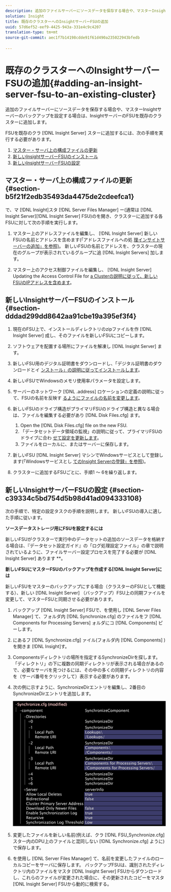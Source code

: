```yaml
---
description: 追加のファイルサーバーにソースデータを保存する場合や、マスターInsightサーバーのバックアップを設定する場合は、InsightサーバーのFSUを既存のクラスターに追加します。
solution: Insight
title: 既存のクラスターへのInsightサーバーFSUの追加
uuid: 57d6ef52-eef9-4425-943a-331e4c9c4207
translation-type: tm+mt
source-git-commit: aec1f7b14198cdde91f61d490a235022943bfedb

---
```



# 既存のクラスターへのInsightサーバーFSUの追加{#adding-an-insight-server-fsu-to-an-existing-cluster}

追加のファイルサーバーにソースデータを保存する場合や、マスターInsightサーバーのバックアップを設定する場合は、InsightサーバーのFSUを既存のクラスターに追加します。

FSUを既存のクラ [!DNL Insight Server] スターに追加するには、次の手順を実行する必要があります。

1. [マスター・サーバ上の構成ファイルの更新](../../../../../home/c-inst-svr/c-install-ins-svr/c-ins-svr-clstrs/c-add-ins-svrs-ex-clstr/c-add-fsu-ex-clstr.md#section-b5f21f2edb35493da4475de2cdeefca1)
1. [新しいInsightサーバーFSUのインストール](../../../../../home/c-inst-svr/c-install-ins-svr/c-ins-svr-clstrs/c-add-ins-svrs-ex-clstr/c-add-fsu-ex-clstr.md#section-dddad299dd8642aa91cbe19a395ef3f4)
1. [新しいInsightサーバーFSUの設定](../../../../../home/c-inst-svr/c-install-ins-svr/c-ins-svr-clstrs/c-add-ins-svrs-ex-clstr/c-add-fsu-ex-clstr.md#section-c39334c5bd754d5b98d41ad094333108)

## マスター・サーバ上の構成ファイルの更新 {#section-b5f21f2edb35493da4475de2cdeefca1}

で、マ [!DNL Insight]スタ [!DNL Server Files Manager] ー(通常は [!DNL Insight Server][!DNL Insight Server] FSU)のを開き、クラスターに追加する各FSUに対して次の手順を実行します。

1. マスター上のアドレスファイルを編集し、 [!DNL Insight Server] 新しいFSUの名前とアドレスを含めます(「アドレスファイルへの処 [理インサイトサーバーの追加」を参照)](../../../../../home/c-inst-svr/c-install-ins-svr/c-ins-svr-clstrs/c-inst-ins-svr-clstr/c-inst-proc-clstr/c-config-mstr-ins-svr-clstr.md#section-2fe5298180164e8dbaa59ea6b6ff682d)。 新しいFSUの名前とアドレスを、クラスターの現在のグループが表示されているグループに追 [!DNL Insight Servers] 加します。

1. マスター上のアクセス制御ファイルを編集し、 [!DNL Insight Server] Updating the Access Control File for [a Clusterの説明に従って、新しいFSUのIPアドレスを含めます](../../../../../home/c-inst-svr/c-install-ins-svr/c-ins-svr-clstrs/c-inst-ins-svr-clstr/c-inst-proc-clstr/c-config-mstr-ins-svr-clstr.md#section-fce1367d92a445168c35e9ca506e7d6b)。

## 新しいInsightサーバーFSUのインストール {#section-dddad299dd8642aa91cbe19a395ef3f4}

1. 現在のFSU上で、インストールディレクトリのzipファイルを作 [!DNL Insight Server] 成し、そのファイルを新しいFSUにコピーします。
1. ソフトウェアを配置する場所にファイルを解凍し [!DNL Insight Server] ます。
1. 新しいFSU用のデジタル証明書をダウンロードし、「デジタル証明書のダウンロードとイ [ンストール」の説明に従ってインストールします](../../../../../home/c-inst-svr/c-install-ins-svr/t-install-proc-inst-svr-dpu/c-dnld-dgtl-cert/c-dnld-dgtl-cert.md#concept-4f79c240492f4e52b6375b4b3bbefa17)。
1. 新しいFSUでWindowsのメモリ使用率パラメータを設定します。
1. サーバーのネットワーク [!DNL .address] ロケーションの定義の説明に従って、FSUの名前を反映す [るようにファイルの名前を変更します](../../../../../home/c-inst-svr/c-install-ins-svr/t-install-proc-inst-svr-dpu/c-svrs-ntwk-loc/c-svrs-ntwk-loc.md#concept-87dd2aa3448c415ca1285bc445a8c649)。

1. 新しいFSUのドライブ構造がプライマリFSUのドライブ構造と異なる場合は、ファイルを編集する必要があり [!DNL Disk Files.cfg] ます。

   1. Open the [!DNL Disk Files.cfg] file on the new FSU.
   1. 「データセットデータ領域の監視」の説明に従って、プライマリFSUのドライブに合わ [せて設定を更新します](../../../../../home/c-inst-svr/c-admin-inst-svr/c-mntr-disk-spc/t-mntr-dtst-data-spc.md#task-6223fa2c718845678824a0a96df96a03)。
   1. ファイルをローカルに、またはサーバーに保存します。

1. 新しいFSU [!DNL Insight Server] マシンでWindowsサービスとして登録します(「Windowsサービスとし [てのInsight Serverの登録」を参照](../../../../../home/c-inst-svr/c-install-ins-svr/t-install-proc-inst-svr-dpu/c-reg-wdws-svc.md#concept-f2c7aa891d544a2595aa01d0d796a540))。

1. クラスターに追加するFSUごとに、手順1 ～ 6を繰り返します。

## 新しいInsightサーバーFSUの設定 {#section-c39334c5bd754d5b98d41ad094333108}

次の手順で、特定の設定タスクの手順を説明します。 新しいFSUの導入に適した手順に従います。

**ソースデータストレージ用にFSUを設定するには**

新しいFSUがクラスターで実行中のデータセットの追加のソースデータを格納する場合は、『データセット設定ガイド』の「ログ処理設定ファイル」の章で説明されているように、ファイルサーバー設定プロセスを完了する必要が [!DNL Insight Server] あります **。

**新しいFSUにマスターFSUのバックアップを作成する[!DNL Insight Server]には**

新しいFSUをマスターのバックアップにする場合（クラスターのFSUとして機能する）、新しい [!DNL Insight Server] （バックアップ）FSU上の同期ファイルを変更して、マスターFSUと同期させる必要があります。

1. バックアップ [!DNL Insight Server] FSUで、を使用し [!DNL Server Files Manager] て、フォルダ内 [!DNL Synchronize.cfg] のファイルをフ [!DNL Components for Processing Servers] ォルダにコ [!DNL Components] ピーします。

1. にあるフ [!DNL Synchronize.cfg] ァイル(フォルダ内 [!DNL Components] )を開きま [!DNL Insight]す。

1. Componentsディレクトリの場所を指定するSynchronizeDirを探します。 「ディレクトリ」の下に複数の同期ディレクトリが表示される場合があるので、必要なサーバを見つけるには、その中の多くの同期ディレクトリの内容を（サーバ番号をクリックして）表示する必要があります。
1. 次の例に示すように、SynchronizeDirエントリを編集し、2番目のSynchronizeDirエントリを追加します。

   ![](assets/cfg_cluster_SynchronizeDirEditComponents.png)

1. 変更したファイルを新しい名前(例えば、クラ [!DNL FSU_Synchronize.cfg] スター内のDPU上のファイルと混同しない [!DNL Synchronize.cfg] ように)で保存します。

1. を使用し [!DNL Server Files Manager] て、名前を変更したファイルのローカルコピーをサーバに保存します。 バックアップFSUは、識別されたディレクトリ内のファイルをマスタ [!DNL Insight Server] FSUからダウンロードし、これらのファイルが変更された場合に、その更新されたコピーをマスタ [!DNL Insight Server] FSUから動的に検索する。

